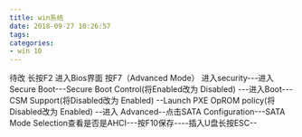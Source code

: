 ```yaml
---
title: win系统
date: 2018-09-27 10:26:57
tags:
categories:
- win 10
---
```

待改
长按F2 进入Bios界面 按F7（Advanced Mode） 进入security---进入Secure Boot---Secure Boot Control(将Enabled改为 Disabled) ---进入Boot---CSM Support(将Disabled改为 Enabled) --Launch PXE OpROM policy(将Disabled改为 Enabled) --进入 Advanced--点击SATA Configuration---SATA Mode Selection查看是否是AHCI---按F10保存----插入U盘长按ESC--